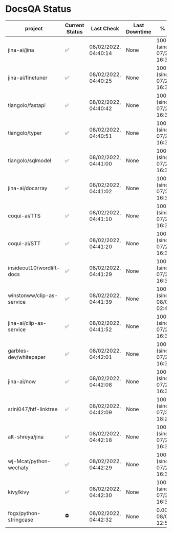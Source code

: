 # DocsQA Status

|         project         |Current Status|     Last Check     |Last Downtime|              % Uptime              |
|-------------------------|--------------|--------------------|-------------|------------------------------------|
|jina-ai/jina             |✅            |08/02/2022, 04:40:14|None         |100.000 (since 07/29/2022, 16:38:18)|
|jina-ai/finetuner        |✅            |08/02/2022, 04:40:25|None         |100.000 (since 07/29/2022, 16:38:18)|
|tiangolo/fastapi         |✅            |08/02/2022, 04:40:42|None         |100.000 (since 07/29/2022, 16:38:18)|
|tiangolo/typer           |✅            |08/02/2022, 04:40:51|None         |100.000 (since 07/29/2022, 16:38:18)|
|tiangolo/sqlmodel        |✅            |08/02/2022, 04:41:00|None         |100.000 (since 07/29/2022, 16:38:18)|
|jina-ai/docarray         |✅            |08/02/2022, 04:41:02|None         |100.000 (since 07/29/2022, 16:38:18)|
|coqui-ai/TTS             |✅            |08/02/2022, 04:41:10|None         |100.000 (since 07/29/2022, 16:38:18)|
|coqui-ai/STT             |✅            |08/02/2022, 04:41:20|None         |100.000 (since 07/29/2022, 16:38:18)|
|insideout10/wordlift-docs|✅            |08/02/2022, 04:41:29|None         |100.000 (since 07/29/2022, 16:38:18)|
|winstonww/clip-as-service|✅            |08/02/2022, 04:41:39|None         |100.000 (since 08/01/2022, 02:40:51)|
|jina-ai/clip-as-service  |✅            |08/02/2022, 04:41:52|None         |100.000 (since 07/29/2022, 16:38:18)|
|garbles-dev/whitepaper   |✅            |08/02/2022, 04:42:01|None         |100.000 (since 07/29/2022, 16:38:18)|
|jina-ai/now              |✅            |08/02/2022, 04:42:08|None         |100.000 (since 07/29/2022, 16:38:18)|
|srini047/htf-linktree    |✅            |08/02/2022, 04:42:09|None         |100.000 (since 07/31/2022, 18:29:28)|
|alt-shreya/jina          |✅            |08/02/2022, 04:42:18|None         |100.000 (since 07/29/2022, 16:38:18)|
|wj-Mcat/python-wechaty   |✅            |08/02/2022, 04:42:29|None         |100.000 (since 07/29/2022, 16:38:18)|
|kivy/kivy                |✅            |08/02/2022, 04:42:30|None         |100.000 (since 07/29/2022, 16:38:18)|
|fogx/python-stringcase   |⛔️           |08/02/2022, 04:42:32|None         |0.000 (since 08/01/2022, 12:54:44)  |
